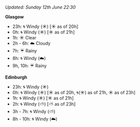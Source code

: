 *Updated: Sunday 12th June 22:30*

**Glasgow**

* 23h: :cyclone: Windy (:sunny:) [:sunny: as of 20h]
* 0h: :cyclone: Windy (:sunny:) [:sunny: as of 21h]
* 1h: :sunny: Clear
* 2h - 6h: :cloud: Cloudy
* 7h: :umbrella: Rainy
* 8h: :cyclone: Windy (:cloud:)
* 9h, 10h: :umbrella: Rainy

**Edinburgh**

* 23h: :cyclone: Windy (:sunny:)
* 0h: :cyclone: Windy (:sunny:) [:sunny: as of 20h, :cyclone:(:sunny:) as of 21h, :sunny: as of 23h]
* 1h: :cyclone: Windy (:sunny:) [:sunny: as of 21h]
* 2h: :cyclone: Windy (:partly_sunny:) [:partly_sunny: as of 23h]
* 3h - 7h: :cyclone: Windy (:partly_sunny:)
* 8h - 10h: :cyclone: Windy (:cloud:)
